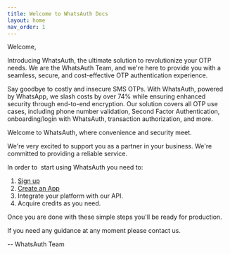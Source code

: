 ```yaml
---
title: Welcome to WhatsAuth Docs
layout: home
nav_order: 1
---
```

Welcome,

Introducing WhatsAuth, the ultimate solution to revolutionize your OTP needs. We are the WhatsAuth Team, and we're here to provide you with a seamless, secure, and cost-effective OTP authentication experience.

Say goodbye to costly and insecure SMS OTPs. With WhatsAuth, powered by WhatsApp, we slash costs by over 74% while ensuring enhanced security through end-to-end encryption. Our solution covers all OTP use cases, including phone number validation, Second Factor Authentication, onboarding/login with WhatsAuth, transaction authorization, and more.

Welcome to WhatsAuth, where convenience and security meet.

We're very excited to support you as a partner in your business. We're committed to providing a reliable service.

In order to  start using WhatsAuth you need to:

1.  [Sign up](https://app.whatsauth.com)
2.  [Create an App](/guides/create-app.html)
3.  Integrate your platform with our API.
4.  Acquire credits as you need.

Once you are done with these simple steps you'll be ready for production.

If you need any guidance at any moment please contact us.
 
\-- WhatsAuth Team